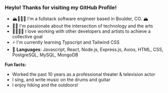 ### Heylo! Thanks for visiting my GitHub Profile!

- 🏔️🧑🏻‍💻 I'm a fullstack software engineer based in Boulder, CO. 🏔
- 👾🎨 I'm passionate about the intersection of technology and the arts 
- 🤜🏽🤛🏼 I love working with other developers and artists to achieve a collective goal
- ⚡️ I'm currently learning Typscript and Tailwind CSS
- 🤖 **Languages**: Javascript, React, Node.js, Express.js, Axios, HTML, CSS, PostgreSQL, MySQL, MongoDB

**Fun facts:**
- Worked the past 10 years as a professional theater & television actor
- I sing, and write music on the drums and guitar
- I enjoy hiking and the outdoors!

